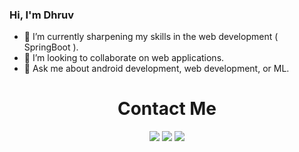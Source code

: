 ### Hi, I'm Dhruv

- 🌱 I’m currently sharpening my skills in the web development ( SpringBoot ).
- 👯 I’m looking to collaborate on web applications.
- 💬 Ask me about android development, web development, or ML.


<h1 align="center">Contact Me</h1>
<div align="center">
    <a href="dhruvbarot892@gmail.com"><img src="https://github.com/dhruv892/dhruv892/assets/49283737/836da197-fb14-4031-b21b-7c685829b7c4" /></a>
    <a href="https://www.linkedin.com/in/dhruv892/"><img src="https://github.com/dhruv892/dhruv892/assets/49283737/651f15f7-d7db-4532-b466-550e1002ddb7" /></a>
    <a href="https://www.reddit.com/user/dhruv892"><img src="https://github.com/dhruv892/dhruv892/assets/49283737/20768a12-f05d-4c1e-8fc8-cd33963a8c45" /></a> 
</div>

